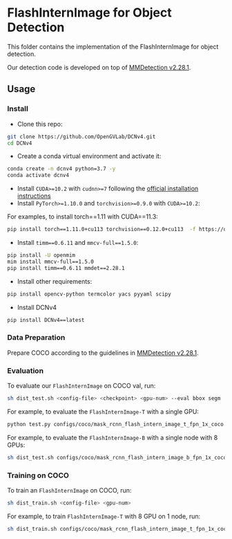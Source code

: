 # FlashInternImage for Object Detection

This folder contains the implementation of the FlashInternImage for object detection. 

Our detection code is developed on top of [MMDetection v2.28.1](https://github.com/open-mmlab/mmdetection/tree/v2.28.1).


## Usage

### Install

- Clone this repo:

```bash
git clone https://github.com/OpenGVLab/DCNv4.git
cd DCNv4
```

- Create a conda virtual environment and activate it:

```bash
conda create -n dcnv4 python=3.7 -y
conda activate dcnv4
```

- Install `CUDA>=10.2` with `cudnn>=7` following
  the [official installation instructions](https://docs.nvidia.com/cuda/cuda-installation-guide-linux/index.html)
- Install `PyTorch>=1.10.0` and `torchvision>=0.9.0` with `CUDA>=10.2`:

For examples, to install torch==1.11 with CUDA==11.3:
```bash
pip install torch==1.11.0+cu113 torchvision==0.12.0+cu113  -f https://download.pytorch.org/whl/torch_stable.html
```

- Install `timm==0.6.11` and `mmcv-full==1.5.0`:

```bash
pip install -U openmim
mim install mmcv-full==1.5.0
pip install timm==0.6.11 mmdet==2.28.1
```

- Install other requirements:

```bash
pip install opencv-python termcolor yacs pyyaml scipy
```

- Install DCNv4
```bash
pip install DCNv4==latest
```


### Data Preparation

Prepare COCO according to the guidelines in [MMDetection v2.28.1](https://github.com/open-mmlab/mmdetection/resolve/master/docs/en/1_exist_data_model.md).


### Evaluation

To evaluate our `FlashInternImage` on COCO val, run:

```bash
sh dist_test.sh <config-file> <checkpoint> <gpu-num> --eval bbox segm
```

For example, to evaluate the `FlashInternImage-T` with a single GPU:

```bash
python test.py configs/coco/mask_rcnn_flash_intern_image_t_fpn_1x_coco.py checkpoint_dir/det/mask_rcnn_flash_internimage_t_fpn_1x_coco.pth --eval bbox segm
```

For example, to evaluate the `FlashInternImage-B` with a single node with 8 GPUs:

```bash
sh dist_test.sh configs/coco/mask_rcnn_flash_intern_image_b_fpn_1x_coco.py checkpoint_dir/det/mask_rcnn_flash_internimage_b_fpn_1x_coco.py 8 --eval bbox segm
```

### Training on COCO

To train an `FlashInternImage` on COCO, run:

```bash
sh dist_train.sh <config-file> <gpu-num>
```

For example, to train `FlashInternImage-T` with 8 GPU on 1 node, run:

```bash
sh dist_train.sh configs/coco/mask_rcnn_flash_intern_image_t_fpn_1x_coco.py 8
```

